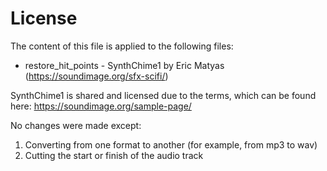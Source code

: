 ﻿# License

The content of this file is applied to the following files:
* restore_hit_points - SynthChime1 by Eric Matyas (https://soundimage.org/sfx-scifi/)

SynthChime1 is shared and licensed due to the terms, which can be found here: https://soundimage.org/sample-page/

No changes were made except:
1) Converting from one format to another (for example, from mp3 to wav)
2) Cutting the start or finish of the audio track